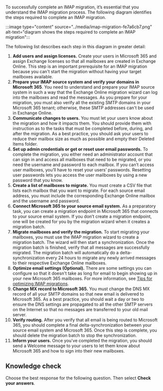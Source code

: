 To successfully complete an IMAP migration, it’s essential that you understand the IMAP migration process. The following diagram identifies the steps required to complete an IMAP migration.<br>

:::image type="content" source="../media/imap-migration-fe7a6cb7.png" alt-text="diagram shows the steps required to complete an IMAP migration":::


The following list describes each step in this diagram in greater detail:

1.  **Add users and assign licenses.** Create your users in Microsoft 365 and assign Exchange licenses so that all mailboxes are created in Exchange Online. This step is an important prerequisite for an IMAP migration because you can't start the migration without having your target mailboxes available.
2.  **Prepare your IMAP source system and verify your domains in Microsoft 365**. You need to understand and prepare your IMAP source system in such a way that the Exchange Online migration wizard can log into the mailboxes and read the messages. As you prepare for your migration, you must also verify all the existing SMTP domains in your Microsoft 365 tenant; otherwise, these SMTP addresses can't be used in Exchange Online.
3.  **Communicate changes to users.** You must let your users know about the migration and how it impacts them. You should provide them with instruction as to the tasks that must be completed before, during, and after the migration. As a best practice, you should ask your users to reduce their mailbox size as much as possible and empty their Deleted Items folder.
4.  **Set up admin credentials or get or reset user email passwords.** To complete the migration, you either need an administrator account that can sign in and access all mailboxes that need to be migrated, or you need the username and password to each mailbox. If you can’t access user mailboxes, you’ll have to reset your users’ passwords. Resetting user passwords lets you access the user mailboxes by using a new password that you know.
5.  **Create a list of mailboxes to migrate.** You must create a CSV file that lists each mailbox that you want to migrate. For each source email address, you must include the corresponding Exchange Online mailbox and the username and password.
6.  **Connect Microsoft 365 to your source email system.** As a preparatory task, you can create a migration endpoint in Microsoft 365 that connects to your source email system. If you don’t create a migration endpoint, one will be created for you by the migration wizard when it creates a migration batch.
7.  **Migrate mailboxes and verify the migration.** To start migrating your mailboxes, you must use the IMAP migration wizard to create a migration batch. The wizard will then start a synchronization. Once the migration batch is finished, verify that all messages are successfully migrated. The migration batch will automatically do a delta-synchronization every 24 hours to migrate any newly arrived messages to their respective Exchange Online mailboxes.
8.  **Optimize email settings (Optional).** There are some settings you can configure so that it doesn't take as long for email to begin showing up in your new Microsoft 365 mailboxes. For more information, see [Tips for optimizing IMAP migrations](/exchange/mailbox-migration/migrating-imap-mailboxes/optimizing-imap-migrations?azure-portal=true).
9.  **Change MX record to Microsoft 365.** You must change the DNS MX record of all your SMTP domains so that new email is delivered to Microsoft 365. As a best practice, you should wait a day or two to ensure the DNS settings are propagated to all the other SMTP servers on the Internet so that no messages are transferred to your old mail server.
10. **Verify routing.** After you verify that all email is being routed to Microsoft 365, you should complete a final delta-synchronization between your source email system and Microsoft 365. Once this step is complete, you should delete the migration batch to stop the synchronization.
11. **Inform your users.** Once you've completed the migration, you should send a Welcome message to your users to let them know about Microsoft 365 and how to sign into their new mailboxes.

## Knowledge check

Choose the best response for the following question. Then select **Check your answers**.